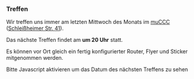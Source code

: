 ### Treffen

Wir treffen uns immer am letzten Mittwoch des Monats im [muCCC](http://muc.ccc.de) ([Schleißheimer Str. 41](http://osm.org/go/0JAf0IVLh?node=2012031859)).

Das nächste Treffen findet am <strong><span id="date"></span> um 20 Uhr</strong> statt.

Es können vor Ort gleich ein fertig konfigurierter Router, Flyer und Sticker mitgenommen werden.

<script type="text/javascript">
  $.get("data/treffen.ics").then(renderDate);

  function renderDate(data) {
    var jCal = ICAL.parse(data);
    var comp = new ICAL.Component(jCal);
    var vevents = comp.getAllSubcomponents('vevent');
    var ev = new ICAL.Event(vevents[0]);
    var time = ICAL.Time.fromJSDate(new Date());
    var expand = ev.iterator(time);
    var next = expand.next();
    var options = { weekday: "long", year: "numeric", month: "long", day: "numeric" };
    var date = next.toJSDate().toLocaleString("de-DE", options);
    document.getElementById('date').innerHTML = date;
  }
</script>
<noscript>Bitte Javascript aktivieren um das Datum des nächsten Treffens zu sehen</noscript>
